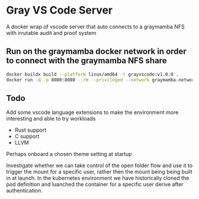 # Gray VS Code Server
A docker wrap of vscode server that auto connects to a graymamba NFS with irrutable audit and proof system

## Run on the graymamba docker network in order to connect with the graymamba NFS share

```bash
docker buildx build --platform linux/amd64 -t grayvscode:v1.0.0 .
docker run -d -p 8080:8080 --rm --privileged --network graymamba-network --platform linux/amd64 grayvscode:v1.0.0
```
## Todo
Add some vscode language extensions to make the environment more interesting and able to try workloads
- Rust support
- C support
- LLVM

Perhaps onboard a chosen theme setting at startup

Investigate whether we can take control of the open folder flow and use it to trigger the mount for a specific user,
rather then the mount being being built in at launch. In the kubernetes environment we have historically cloned
the pod definition and luanched the container for a specific user derive after authentication.
